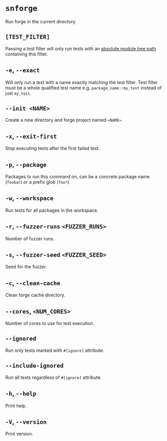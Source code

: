 # `snforge`

Run forge in the current directory

## `[TEST_FILTER]`

Passing a test filter will only run tests with
an [absolute module tree path](https://book.cairo-lang.org/ch06-03-paths-for-referring-to-an-item-in-the-module-tree.html?highlight=path#paths-for-referring-to-an-item-in-the-module-tree)
containing this filter.

## `-e`, `--exact`

Will only run a test with a name exactly matching the test filter.
Test filter must be a whole qualified test name e.g. `package_name::my_test` instead of just `my_test`.

## `--init <NAME>`

Create a new directory and forge project named `<NAME>`.

## `-x`, `--exit-first`

Stop executing tests after the first failed test.

## `-p`, `--package`

Packages to run this command on, can be a concrete package name (`foobar`) or a prefix glob (`foo*`).

## `-w`, `--workspace`

Run tests for all packages in the workspace.

## `-r`, `--fuzzer-runs` `<FUZZER_RUNS>`

Number of fuzzer runs.

## `-s`, `--fuzzer-seed` `<FUZZER_SEED>`

Seed for the fuzzer.

## `-c`, `--clean-cache`

Clean forge cache directory.

## `--cores`, `<NUM_CORES>`

Number of cores to use for test execution.

## `--ignored`

Run only tests marked with `#[ignore]` attribute.

## `--include-ignored`

Run all tests regardless of `#[ignore]` attribute.

## `-h`, `--help`

Print help.

## `-V`, `--version`

Print version.
